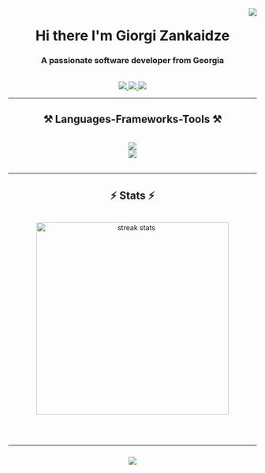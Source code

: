 <img align="right" src="https://visitor-badge.laobi.icu/badge?page_id=GiorgiZankaidze.GiorgiZankaidze" />

<h1 align="center">
    Hi there I'm Giorgi Zankaidze
</h1>

<h3 align="center">A passionate software developer from Georgia</h3>

<br/>
 
<div align="center"> 
  <a href="mailto:giorgizanqaidzeofficial@gmail.com">
    <img src="https://img.shields.io/badge/Gmail-333333?style=for-the-badge&logo=gmail&logoColor=red" />
  </a>
  <a href="https://www.linkedin.com/in/giorgi-zankaidze-975b3a243/" target="_blank">
    <img src="https://img.shields.io/badge/LinkedIn-0077B5?style=for-the-badge&logo=linkedin&logoColor=white" target="_blank" />
  </a>
  <a href="https://GiorgiZankaidze.github.io" target="_blank">
     <img src="https://img.shields.io/badge/Portfolio-FF5722?style=for-the-badge&logo=todoist&logoColor=white" target="_blank" /> <!-- sqlite, safari, google-chrome are other good icon options -->
  </a>
</div>

 <hr/>
 
<h2 align="center">⚒️ Languages-Frameworks-Tools ⚒️</h2>
<br/>
<div align="center">
    <img src="https://skillicons.dev/icons?i=javascript,typescript,vue,react,angular,php,laravel,nodejs,express,mysql,firebase,mongodb" /><br>
    <img src="https://skillicons.dev/icons?i=html,css,bootstrap,tailwind,figma,git,github,linux" />
</div>

<br/>

<hr/>

<h2 align="center">⚡ Stats ⚡</h2>
<br>
<div align=center>
  <img width=390 src="https://streak-stats.demolab.com/?user=GiorgiZanqaidze&count_private=true&theme=react&border_radius=10" alt="streak stats"/>
  <br/>
</div>

<br/><br/>

<hr/>

<h3 align="center">
    <img src="https://readme-typing-svg.herokuapp.com/?font=Righteous&size=25&center=true&vCenter=true&width=500&height=70&duration=4000&lines=Thanks+for+visiting0!+✌️;+Shoot+me+a+message+on+Linkedin!;I'm+always+down+to+collab+:)">
</h3>

<br/>
